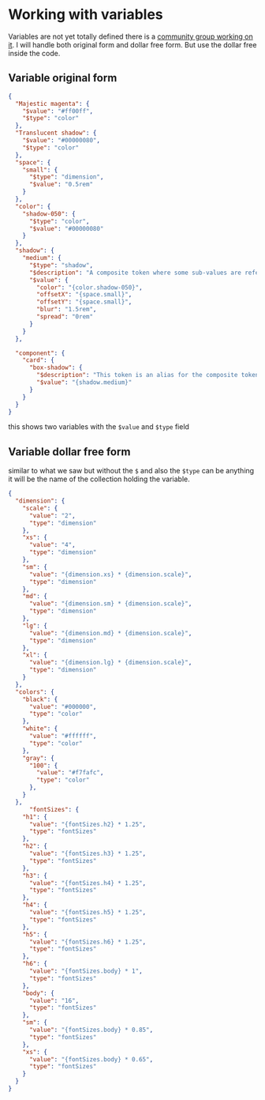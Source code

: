 # Working with variables

Variables are not yet totally defined there is a [community group working on it](https://design-tokens.github.io/community-group/format/#example-composite-token-example). I will handle both original form and dollar free form. But use the dollar free inside the code.


## Variable original form

```json
{
  "Majestic magenta": {
    "$value": "#ff00ff",
    "$type": "color"
  },
  "Translucent shadow": {
    "$value": "#00000080",
    "$type": "color"
  },
  "space": {
    "small": {
      "$type": "dimension",
      "$value": "0.5rem"
    }
  },
  "color": {
    "shadow-050": {
      "$type": "color",
      "$value": "#00000080"
    }
  },
  "shadow": {
    "medium": {
      "$type": "shadow",
      "$description": "A composite token where some sub-values are references to tokens that have the correct type and others are explicit values",
      "$value": {
        "color": "{color.shadow-050}",
        "offsetX": "{space.small}",
        "offsetY": "{space.small}",
        "blur": "1.5rem",
        "spread": "0rem"
      }
    }
  },

  "component": {
    "card": {
      "box-shadow": {
        "$description": "This token is an alias for the composite token {shadow.medium}",
        "$value": "{shadow.medium}"
      }
    }
  }
}
```

this shows two variables with the `$value` and `$type` field

## Variable dollar free form 

similar to what we saw but without the `$` and also the `$type` can be anything it will be the name of the collection holding the variable.

```json
{
  "dimension": {
    "scale": {
      "value": "2",
      "type": "dimension"
    },
    "xs": {
      "value": "4",
      "type": "dimension"
    },
    "sm": {
      "value": "{dimension.xs} * {dimension.scale}",
      "type": "dimension"
    },
    "md": {
      "value": "{dimension.sm} * {dimension.scale}",
      "type": "dimension"
    },
    "lg": {
      "value": "{dimension.md} * {dimension.scale}",
      "type": "dimension"
    },
    "xl": {
      "value": "{dimension.lg} * {dimension.scale}",
      "type": "dimension"
    }
  },
  "colors": {
    "black": {
      "value": "#000000",
      "type": "color"
    },
    "white": {
      "value": "#ffffff",
      "type": "color"
    },
    "gray": {
      "100": {
        "value": "#f7fafc",
        "type": "color"
      },
    }
  },
      "fontSizes": {
    "h1": {
      "value": "{fontSizes.h2} * 1.25",
      "type": "fontSizes"
    },
    "h2": {
      "value": "{fontSizes.h3} * 1.25",
      "type": "fontSizes"
    },
    "h3": {
      "value": "{fontSizes.h4} * 1.25",
      "type": "fontSizes"
    },
    "h4": {
      "value": "{fontSizes.h5} * 1.25",
      "type": "fontSizes"
    },
    "h5": {
      "value": "{fontSizes.h6} * 1.25",
      "type": "fontSizes"
    },
    "h6": {
      "value": "{fontSizes.body} * 1",
      "type": "fontSizes"
    },
    "body": {
      "value": "16",
      "type": "fontSizes"
    },
    "sm": {
      "value": "{fontSizes.body} * 0.85",
      "type": "fontSizes"
    },
    "xs": {
      "value": "{fontSizes.body} * 0.65",
      "type": "fontSizes"
    }
  }
}
```

